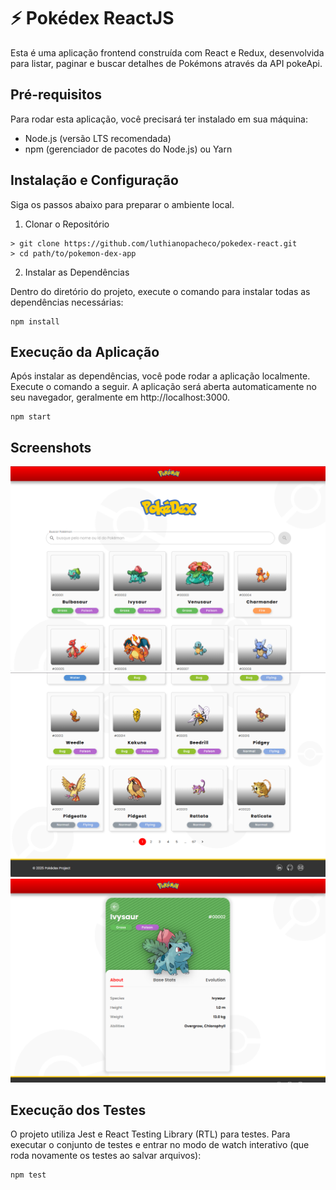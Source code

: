 # ⚡ Pokédex ReactJS
Esta é uma aplicação frontend construída com React e Redux, desenvolvida para listar, paginar e buscar detalhes de Pokémons através da API pokeApi.

## Pré-requisitos
Para rodar esta aplicação, você precisará ter instalado em sua máquina:
- Node.js (versão LTS recomendada)
- npm (gerenciador de pacotes do Node.js) ou Yarn

## Instalação e Configuração
Siga os passos abaixo para preparar o ambiente local.

1. Clonar o Repositório

```
> git clone https://github.com/luthianopacheco/pokedex-react.git
> cd path/to/pokemon-dex-app
```


2. Instalar as Dependências

Dentro do diretório do projeto, execute o comando para instalar todas as dependências necessárias:

```
npm install
```

## Execução da Aplicação

Após instalar as dependências, você pode rodar a aplicação localmente.
Execute o comando a seguir. A aplicação será aberta automaticamente no seu navegador, geralmente em http://localhost:3000.
```
npm start
```

## Screenshots

<img src="./src/assets/app_prints/home.png" alt="Captura de tela da listagem de Pokémons" width="600px" />
<img src="./src/assets/app_prints/pagination.png" alt="Captura de tela da paginação e footer na listagem de Pokémons" width="600px" />
<img src="./src/assets/app_prints/detail.png" alt="Captura de tela dos detalhes do Pokémon" width="600px" />



## Execução dos Testes
O projeto utiliza Jest e React Testing Library (RTL) para testes.
Para executar o conjunto de testes e entrar no modo de watch interativo (que roda novamente os testes ao salvar arquivos):
```
npm test
```